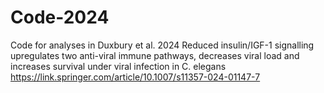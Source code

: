 # Code-2024
Code for analyses in Duxbury et al. 2024 Reduced insulin/IGF-1 signalling upregulates two anti-viral immune pathways, decreases viral load and increases survival under viral infection in C. elegans https://link.springer.com/article/10.1007/s11357-024-01147-7
